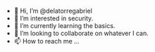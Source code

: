 - 👋 Hi, I’m @delatorregabriel
- 👀 I’m interested in security.
- 🌱 I’m currently learning the basics.
- 💞️ I’m looking to collaborate on whatever I can.
- 📫 How to reach me ...

<!---
delatorregabriel/delatorregabriel is a ✨ special ✨ repository because its `README.md` (this file) appears on your GitHub profile.
You can click the Preview link to take a look at your changes.
--->
